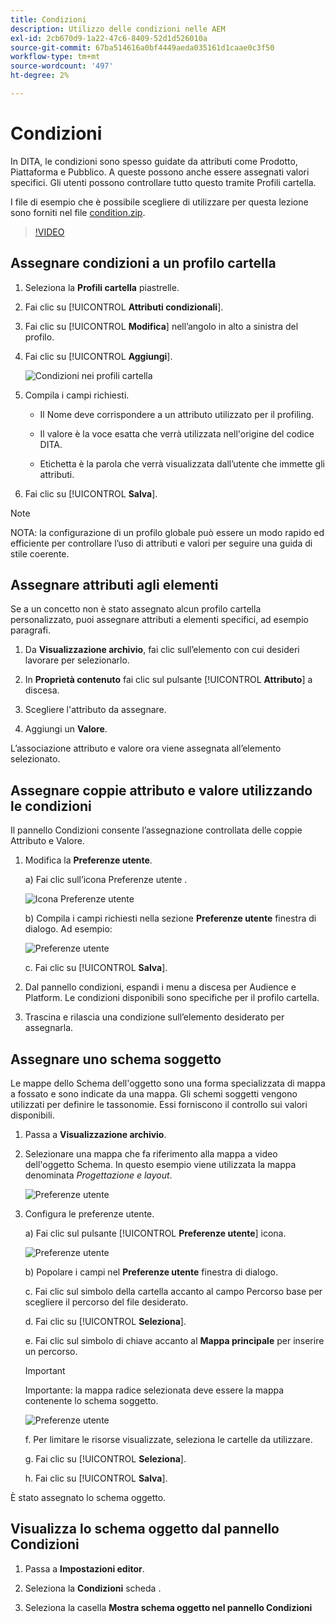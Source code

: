 ```yaml
---
title: Condizioni
description: Utilizzo delle condizioni nelle AEM
exl-id: 2cb670d9-1a22-47c6-8409-52d1d526010a
source-git-commit: 67ba514616a0bf4449aeda035161d1caae0c3f50
workflow-type: tm+mt
source-wordcount: '497'
ht-degree: 2%

---
```


# Condizioni

In DITA, le condizioni sono spesso guidate da attributi come Prodotto, Piattaforma e Pubblico. A queste possono anche essere assegnati valori specifici. Gli utenti possono controllare tutto questo tramite Profili cartella.

I file di esempio che è possibile scegliere di utilizzare per questa lezione sono forniti nel file [condition.zip](assets/conditions.zip).

>[!VIDEO](https://video.tv.adobe.com/v/342755?quality=12&learn=on)

## Assegnare condizioni a un profilo cartella

1. Seleziona la **Profili cartella** piastrelle.

1. Fai clic su [!UICONTROL **Attributi condizionali**].

1. Fai clic su [!UICONTROL **Modifica**] nell’angolo in alto a sinistra del profilo.

1. Fai clic su [!UICONTROL **Aggiungi**].

   ![Condizioni nei profili cartella](images/lesson-13/add-name.png)

1. Compila i campi richiesti.

   - Il Nome deve corrispondere a un attributo utilizzato per il profiling.

   - Il valore è la voce esatta che verrà utilizzata nell&#39;origine del codice DITA.

   - Etichetta è la parola che verrà visualizzata dall’utente che immette gli attributi.

1. Fai clic su [!UICONTROL **Salva**].

>[!NOTE]
>
>NOTA: la configurazione di un profilo globale può essere un modo rapido ed efficiente per controllare l’uso di attributi e valori per seguire una guida di stile coerente.

## Assegnare attributi agli elementi

Se a un concetto non è stato assegnato alcun profilo cartella personalizzato, puoi assegnare attributi a elementi specifici, ad esempio paragrafi.

1. Da **Visualizzazione archivio**, fai clic sull’elemento con cui desideri lavorare per selezionarlo.

1. In **Proprietà contenuto** fai clic sul pulsante [!UICONTROL **Attributo**] a discesa.

1. Scegliere l&#39;attributo da assegnare.

1. Aggiungi un **Valore**.

L’associazione attributo e valore ora viene assegnata all’elemento selezionato.

## Assegnare coppie attributo e valore utilizzando le condizioni

Il pannello Condizioni consente l’assegnazione controllata delle coppie Attributo e Valore.

1. Modifica la **Preferenze utente**.

   a) Fai clic sull’icona Preferenze utente .

   ![Icona Preferenze utente](images/lesson-13/user-prefs-icon.png)

   b) Compila i campi richiesti nella sezione **Preferenze utente** finestra di dialogo. Ad esempio:

   ![Preferenze utente](images/lesson-13/user-preferences.png)

   c. Fai clic su [!UICONTROL **Salva**].

1. Dal pannello condizioni, espandi i menu a discesa per Audience e Platform. Le condizioni disponibili sono specifiche per il profilo cartella.

1. Trascina e rilascia una condizione sull’elemento desiderato per assegnarla.

## Assegnare uno schema soggetto

Le mappe dello Schema dell&#39;oggetto sono una forma specializzata di mappa a fossato e sono indicate da una mappa. Gli schemi soggetti vengono utilizzati per definire le tassonomie. Essi forniscono il controllo sui valori disponibili.

1. Passa a **Visualizzazione archivio**.

1. Selezionare una mappa che fa riferimento alla mappa a video dell&#39;oggetto Schema. In questo esempio viene utilizzata la mappa denominata _Progettazione e layout_.

   ![Preferenze utente](images/lesson-13/subject-scheme-map.png)

1. Configura le preferenze utente.

   a) Fai clic sul pulsante [!UICONTROL **Preferenze utente**] icona.

   ![Preferenze utente](images/lesson-13/user-prefs-icon-2.png)

   b) Popolare i campi nel **Preferenze utente** finestra di dialogo.

   c. Fai clic sul simbolo della cartella accanto al campo Percorso base per scegliere il percorso del file desiderato.

   d. Fai clic su [!UICONTROL **Seleziona**].

   e. Fai clic sul simbolo di chiave accanto al **Mappa principale** per inserire un percorso.

   >[!IMPORTANT]
   >
   >Importante: la mappa radice selezionata deve essere la mappa contenente lo schema soggetto.

   ![Preferenze utente](images/lesson-13/user-preferences-2.png)

   f. Per limitare le risorse visualizzate, seleziona le cartelle da utilizzare.

   g. Fai clic su [!UICONTROL **Seleziona**].

   h. Fai clic su [!UICONTROL **Salva**].

È stato assegnato lo schema oggetto.

## Visualizza lo schema oggetto dal pannello Condizioni

1. Passa a **Impostazioni editor**.

1. Seleziona la **Condizioni** scheda .

1. Seleziona la casella **Mostra schema oggetto nel pannello Condizioni**
